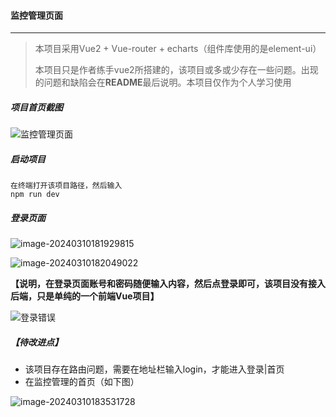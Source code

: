 #### 监控管理页面

---

> 本项目采用Vue2 + Vue-router + echarts（组件库使用的是element-ui）
>
> 本项目只是作者练手vue2所搭建的，该项目或多或少存在一些问题。出现的问题和缺陷会在**README**最后说明。本项目仅作为个人学习使用

##### 项目首页截图

![监控管理页面](C:\Users\huo\Desktop\image\监控管理页面.png)

##### 启动项目

```
在终端打开该项目路径，然后输入
npm run dev
```

##### 登录页面

![image-20240310181929815](C:\Users\huo\Desktop\image\image-20240310181929815.png) 

![image-20240310182049022](C:\Users\huo\Desktop\image\image-20240310182049022.png)  

**【说明，在登录页面账号和密码随便输入内容，然后点登录即可，该项目没有接入后端，只是单纯的一个前端Vue项目】**

![登录错误](C:\Users\huo\Desktop\image\登录错误.png)

##### 【待改进点】

- 该项目存在路由问题，需要在地址栏输入login，才能进入登录|首页
- 在监控管理的首页（如下图）

![image-20240310183531728](C:\Users\huo\Desktop\image\image-20240310183531728.png)